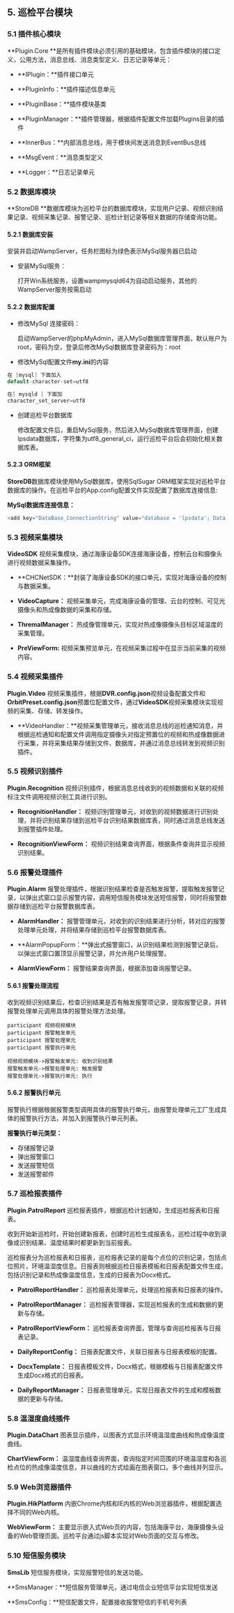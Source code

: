 ## 5. 巡检平台模块

### 5.1 插件核心模块

**Plugin.Core **是所有插件模块必须引用的基础模块，包含插件模块的接口定义，公用方法，消息总线、消息类型定义、日志记录等单元：

- **IPlugin：**插件接口单元

- **PluginInfo：**插件描述信息单元

- **PluginBase：**插件模块基类

- **PluginManager：**插件管理器，根据插件配置文件加载Plugins目录的插件

- **InnerBus：**内部消息总线，用于模块间发送消息到EventBus总线

- **MsgEvent：**消息类型定义

- **Logger：**日志记录单元



### 5.2 数据库模块

**StoreDB **数据库模块为巡检平台的数据库模块，实现用户记录、视频识别结果记录、视频采集记录、报警记录、巡检计划记录等相关数据的存储查询功能。

#### 5.2.1 数据库安装

安装并启动WampServer，任务栏图标为绿色表示MySql服务器已启动

- 安装MySql服务：

  打开Win系统服务，设置wampmysqld64为自动启动服务，其他的WampServer服务按需启动

#### 5.2.2 数据库配置

- 修改MySql 连接密码：

  启动WampServer的phpMyAdmin，进入MySql数据库管理界面，默认账户为root，密码为空，登录后修改MySql数据库登录密码为：root

- 修改MySql配置文件**my.ini**的内容

```csharp
在 [mysql] 下面加入
default-character-set=utf8

在[ mysqld ] 下面加
character_set_server=utf8
```

- 创建巡检平台数据库

  修改配置文件后，重启MySql服务，然后进入MySql数据库管理界面，创建lpsdata数据库，字符集为utf8_general_ci，运行巡检平台后会初始化相关数据库表。

#### 5.2.3 ORM框架

**StoreDB**数据库模块使用MySql数据库，使用SqlSugar ORM框架实现对巡检平台数据库的操作。在巡检平台的App.config配置文件实现配置了数据库连接信息:

**MySql数据库连接信息：**


```csharp
<add key="DataBase_ConnectionString" value="database = 'lpsdata'; Data Source = '127.0.0.1'; User Id = 'root'; pwd = 'root'; charset = 'utf8'; pooling = true" />
```



### 5.3 视频采集模块

**VideoSDK** 视频采集模块，通过海康设备SDK连接海康设备，控制云台和摄像头进行视频数据采集操作。

- **CHCNetSDK：**封装了海康设备SDK的接口单元，实现对海康设备的控制与数据采集。

- **VideoCapture：** 视频采集单元，完成海康设备的管理、云台的控制、可见光摄像头和热成像数据的采集和存储。

- **ThremalManager：** 热成像管理单元，实现对热成像摄像头目标区域温度的采集管理。

- **PreViewForm:** 视频采集预览单元，在视频采集过程中在显示当前采集的视频内容。

  


### 5.4 视频采集插件
**Plugin.Video** 视频采集插件，根据**DVR.config.json**视频设备配置文件和**OrbitPreset.config.json**预置位配置文件，通过**VideoSDK**视频采集模块实现视频的采集、存储、转发操作。

- **VideoHandler：**视频采集管理单元，接收消息总线的巡检通知消息，并根据巡检通知和配置文件调用指定摄像头对指定预置位的视频和热成像数据进行采集，并将采集结果存储到文件、数据库，并通过消息总线转发到视频识别插件。

  

### 5.5 视频识别插件

**Plugin.Recognition** 视频识别插件，根据消息总线收到的视频数据和关联的视频标注文件调用视频识别工具进行识别。

- **RecognitionHandler：** 视频识别管理单元，对收到的视频数据进行识别处理，并将识别结果存储到巡检平台识别结果数据库表，同时通过消息总线发送到报警插件处理。

- **RecognitionViewForm：** 视频识别结果查询界面，根据条件查询并显示视频识别结果。

  

### 5.6 报警处理插件

**Plugin.Alarm** 报警处理插件，根据识别结果检查是否触发报警，提取触发报警记录，以弹出式窗口显示报警内容，调用短信服务模块发送短信报警，同时将报警数据存储到巡检平台报警数据库表。

- **AlarmHandler：** 报警管理单元，对收到的识别结果进行分析，转对应的报警处理单元处理，并将结果存储到巡检平台报警数据库表。

- **AlarmPopupForm：**弹出式报警窗口，从识别结果检测到报警记录后，以弹出式窗口置顶显示报警记录，并允许用户处理报警。

- **AlarmViewForm：** 报警结果查询界面，根据添加查询报警记录。

#### 5.6.1 报警处理流程
收到视频识别结果后，检查识别结果是否有触发报警项记录，提取报警记录，并转报警处理单元调用具体的报警处理方法处理。

```sequence
participant 视频视频模块
participant 报警触发单元
participant 报警处理单元
participant 报警执行单元

视频视频模块->报警触发单元: 收到识别结果
报警触发单元->报警处理单元: 触发报警
报警处理单元->报警执行单元: 执行
```

#### 5.6.2 报警执行单元
报警执行根据根据报警类型调用具体的报警执行单元，由报警处理单元工厂生成具体的报警执行方法，并加入到报警执行单元列表。

**报警执行单元类型：**

- 存储报警记录
- 弹出报警窗口
- 发送报警短信
- 发送报警邮件



### 5.7 巡检报表插件

**Plugin.PatrolReport** 巡检报表插件，根据巡检计划通知，生成巡检报表和日报表。

收到开始新巡检时，开始创建新报表，创建时巡检生成报表名，巡检过程中收到录像或识别结果、温度结果时都更新到当前报表。

巡检报表分为巡检报表和日报表，巡检报表记录的是每个点位的识别记录，包括点位照片，环境温湿度信息。日报表则根据巡检日报表模板和日报表配置文件生成，包括识别记录和热成像温度信息，生成的日报表为Docx格式。

- **PatrolReportHandler：** 巡检报表处理单元，处理巡检报表和日报表的操作。

- **PatrolReportManager：** 巡检报表管理器，实现巡检报表的生成和数据的更新与存储。

- **PatrolReportViewForm：** 巡检报表查询界面，管理与查询巡检报表与日报表记录。

- **DailyReportConfig：** 日报表配置文件，关联日报表与日报表模板的配置。

- **DocxTemplate：** 日报表模板文件，Docx格式，根据模板与日报表配置文件生成Docx格式的日报表。

- **DailyReportManager：** 日报表管理单元，实现日报表文件的生成和模板数据的更新与存储。



### 5.8 温湿度曲线插件

**Plugin.DataChart** 图表显示插件，以图表方式显示环境温湿度曲线和热成像温度曲线。

**ChartViewForm：** 温湿度曲线查询界面，查询指定时间范围的环境温湿度和各巡检点位的热成像温度信息，并以曲线的方式绘画在图表窗口。多个曲线并列显示。



### 5.9 Web浏览器插件

**Plugin.HikPlatform** 内嵌Chrome内核和IE内核的Web浏览器插件，根据配置选择不同的Web内核。

**WebViewForm：** 主要显示嵌入式Web页的内容，包括海康平台，海康摄像头设备的Web管理页面。巡检平台通过js脚本实现对Web页面的交互与修改。



### 5.10 短信服务模块

**SmsLib** 短信服务模块，实现报警短信的发送功能。

**SmsManager：**短信服务管理单元，通过电信企业短信平台实现短信发送

**SmsConfig：**短信配置文件，配置接收报警短信的手机号列表